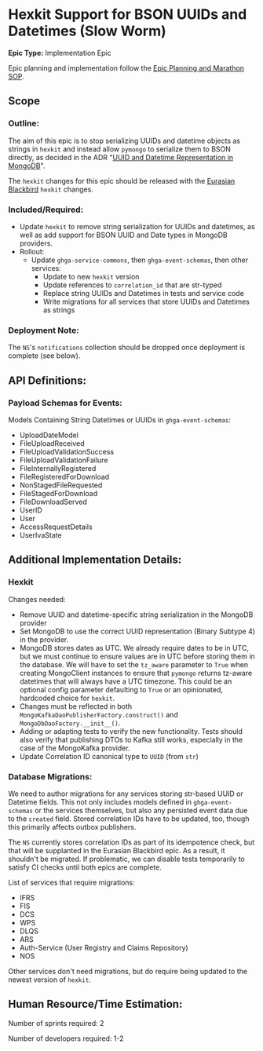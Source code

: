# Hexkit Support for BSON UUIDs and Datetimes (Slow Worm)
**Epic Type:** Implementation Epic

Epic planning and implementation follow the
[Epic Planning and Marathon SOP](https://ghga.pages.hzdr.de/internal.ghga.de/main/sops/development/epic_planning/).


## Scope
### Outline:
The aim of this epic is to stop serializing UUIDs and datetime objects as strings in
`hexkit` and instead allow `pymongo` to serialize them to BSON directly, as decided in
the ADR "[UUID and Datetime Representation in MongoDB](https://github.com/ghga-de/adrs/blob/main/docs/adrs/adr011_uuids_datetimes_mongodb.md)".

The `hexkit` changes for this epic should be released with the
[Eurasian Blackbird](../75-eurasian-blackbird/technical_specification.md) `hexkit`
changes. 

### Included/Required:
- Update `hexkit` to remove string serialization for UUIDs and datetimes, as well as
  add support for BSON UUID and Date types in MongoDB providers.
- Rollout:
  - Update `ghga-service-commons`, then `ghga-event-schemas`, then other services:
    - Update to new `hexkit` version
    - Update references to `correlation_id` that are str-typed
    - Replace string UUIDs and Datetimes in tests and service code
    - Write migrations for all services that store UUIDs and Datetimes as strings
  
### Deployment Note:
The `NS`'s `notifications` collection should be dropped once deployment is
complete (see below).

## API Definitions:

### Payload Schemas for Events:

Models Containing String Datetimes or UUIDs in `ghga-event-schemas`:
- UploadDateModel
- FileUploadReceived
- FileUploadValidationSuccess
- FileUploadValidationFailure
- FileInternallyRegistered
- FileRegisteredForDownload
- NonStagedFileRequested
- FileStagedForDownload
- FileDownloadServed
- UserID
- User
- AccessRequestDetails
- UserIvaState


## Additional Implementation Details:

### Hexkit

Changes needed:
- Remove UUID and datetime-specific string serialization in the MongoDB provider
- Set MongoDB to use the correct UUID representation (Binary Subtype 4) in the provider.
- MongoDB stores dates as UTC. We already require dates to be in UTC, but we
  must continue to ensure values are in UTC before storing them in the database.
  We will have to set the `tz_aware` parameter to `True` when creating MongoClient
  instances to ensure that `pymongo` returns tz-aware datetimes that will always have a
  UTC timezone.
  This could be an optional config parameter defaulting to `True` or an opinionated,
  hardcoded choice for `hexkit`.
- Changes must be reflected in both `MongoKafkaDaoPublisherFactory.construct()` and
    `MongoDbDaoFactory.__init__()`.
- Adding or adapting tests to verify the new functionality. Tests should also verify
  that publishing DTOs to Kafka still works, especially in the case of the MongoKafka
  provider.
- Update Correlation ID canonical type to `UUID` (from `str`)

### Database Migrations:

We need to author migrations for any services storing str-based UUID or Datetime fields.
This not only includes models defined in `ghga-event-schemas` or the services 
themselves, but also any persisted event data due to the `created` field.
Stored correlation IDs have to be updated, too, though this primarily affects
outbox publishers. 

The `NS` currently stores correlation IDs as part of its idempotence
check, but that will be supplanted in the Eurasian Blackbird epic. As a result, it
shouldn't be migrated. If problematic, we can disable tests temporarily to satisfy CI 
checks until both epics are complete.

List of services that require migrations:
- IFRS
- FIS
- DCS
- WPS
- DLQS
- ARS
- Auth-Service (User Registry and Claims Repository)
- NOS

Other services don't need migrations, but do require being updated to the newest
version of `hexkit`.

## Human Resource/Time Estimation:

Number of sprints required: 2

Number of developers required: 1-2
